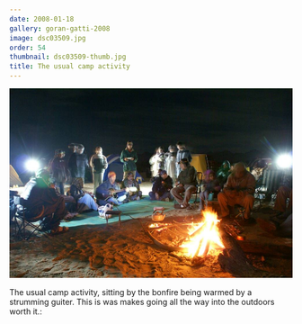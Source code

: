 ```yaml
---
date: 2008-01-18
gallery: goran-gatti-2008
image: dsc03509.jpg
order: 54
thumbnail: dsc03509-thumb.jpg
title: The usual camp activity
---
```


![The usual camp activity](./dsc03509.jpg)

The usual camp activity, sitting by the bonfire being warmed by a strumming guiter. This is was makes going all the way into the outdoors worth it.: